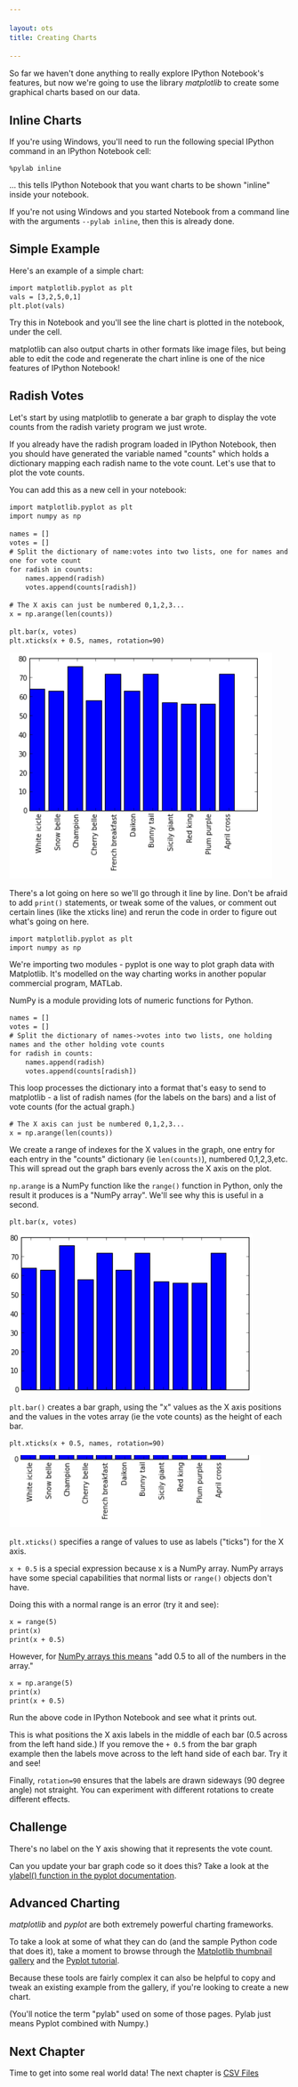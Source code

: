 ```yaml
---

layout: ots
title: Creating Charts

---
```


So far we haven't done anything to really explore IPython Notebook's features, but now we're going to use the library *matplotlib* to create some graphical charts based on our data.

## Inline Charts

If you're using Windows, you'll need to run the following special IPython command in an IPython Notebook cell:

    %pylab inline

... this tells IPython Notebook that you want charts to be shown "inline" inside your notebook.

If you're not using Windows and you started Notebook from a command line with the arguments `--pylab inline`, then this is already done.

## Simple Example

Here's an example of a simple chart:

    import matplotlib.pyplot as plt
    vals = [3,2,5,0,1]
    plt.plot(vals)

Try this in Notebook and you'll see the line chart is plotted in the notebook, under the cell.

matplotlib can also output charts in other formats like image files, but being able to edit the code and regenerate the chart inline is one of the nice features of IPython Notebook!

## Radish Votes

Let's start by using matplotlib to generate a bar graph to display the vote counts from the radish variety program we just wrote.

If you already have the radish program loaded in IPython Notebook, then you should have generated the variable named "counts" which holds a dictionary mapping each radish name to the vote count. Let's use that to plot the vote counts.

You can add this as a new cell in your notebook:

    import matplotlib.pyplot as plt
    import numpy as np
    
    names = []
    votes = []
    # Split the dictionary of name:votes into two lists, one for names and one for vote count
    for radish in counts:
        names.append(radish)
        votes.append(counts[radish])
    
    # The X axis can just be numbered 0,1,2,3...
    x = np.arange(len(counts))
    
    plt.bar(x, votes)
    plt.xticks(x + 0.5, names, rotation=90)

<img src="../images/radish_bargraph.png" alt="Radishes on a bargraph">
</img>

There's a lot going on here so we'll go through it line by line. Don't be afraid to add `print()` statements, or tweak some of the values, or comment out certain lines (like the xticks line) and rerun the code in order to figure out what's going on here.

    import matplotlib.pyplot as plt
    import numpy as np

We're importing two modules - pyplot is one way to plot graph data with Matplotlib. It's modelled on the way charting works in another popular commercial program, MATLab.

NumPy is a module providing lots of numeric functions for Python.

    names = []
    votes = []
    # Split the dictionary of names->votes into two lists, one holding names and the other holding vote counts
    for radish in counts:
        names.append(radish)
        votes.append(counts[radish])

This loop processes the dictionary into a format that's easy to send to matplotlib - a list of radish names (for the labels on the bars) and a list of vote counts (for the actual graph.)

    # The X axis can just be numbered 0,1,2,3...
    x = np.arange(len(counts))

We create a range of indexes for the X values in the graph, one entry for each entry in the "counts" dictionary (ie `len(counts)`), numbered 0,1,2,3,etc. This will spread out the graph bars evenly across the X axis on the plot.

`np.arange` is a NumPy function like the `range()` function in Python, only the result it produces is a "NumPy array". We'll see why this is useful in a second.

    plt.bar(x, votes)

<img src="../images/radish_barsection.png" alt="Bar section">
</img>

`plt.bar()` creates a bar graph, using the "x" values as the X axis positions and the values in the votes array (ie the vote counts) as the height of each bar.

    plt.xticks(x + 0.5, names, rotation=90)

<img src="../images/radish_ticks.png" alt="Ticks section">
</img>

`plt.xticks()` specifies a range of values to use as labels ("ticks") for the X axis.

`x + 0.5` is a special expression because x is a NumPy array. NumPy arrays have some special capabilities that normal lists or `range()` objects don't have. 

Doing this with a normal range is an error (try it and see):

    x = range(5)
    print(x)
    print(x + 0.5)

However, for [NumPy arrays this means](http://docs.scipy.org/doc/numpy/reference/arrays.ndarray.html#arithmetic-and-comparison-operations) "add 0.5 to all of the numbers in the array."

    x = np.arange(5)
    print(x)
    print(x + 0.5)

Run the above code in IPython Notebook and see what it prints out.

This is what positions the X axis labels in the middle of each bar (0.5 across from the left hand side.) If you remove the `+ 0.5` from the bar graph example then the labels move across to the left hand side of each bar. Try it and see!

Finally, `rotation=90` ensures that the labels are drawn sideways (90 degree angle) not straight. You can experiment with different rotations to create different effects.

## Challenge

There's no label on the Y axis showing that it represents the vote count.

Can you update your bar graph code so it does this? Take a look at the [ylabel() function in the pyplot documentation](http://matplotlib.org/api/pyplot_api.html#matplotlib.pyplot.ylabel).


## Advanced Charting

*matplotlib* and *pyplot* are both extremely powerful charting frameworks.

To take a look at some of what they can do (and the sample Python code that does it), take a moment to browse through the [Matplotlib thumbnail gallery](http://matplotlib.org/gallery.html#pylab_examples) and the [Pyplot tutorial](http://matplotlib.org/users/pyplot_tutorial.html).

Because these tools are fairly complex it can also be helpful to copy and tweak an existing example from the gallery, if you're looking to create a new chart.

(You'll notice the term "pylab" used on some of those pages. Pylab just means Pyplot combined with Numpy.)

## Next Chapter

Time to get into some real world data! The next chapter is [CSV Files](csv.html)
